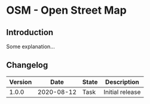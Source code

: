 # OSM - Open Street Map

## Introduction

Some explanation...

## Changelog

| Version    | Date       | State      | Description                                                                                                                                                                                |
| ---------- | ---------- | ---------- | ------------------------------------------------------------------------------------------------------------------------------------------------------------------------------------------ |
| 1.0.0      | 2020-08-12 | Task       | Initial release                                                                                                                                                                            |
